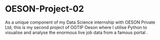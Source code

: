 # OESON-Project-02
As a unique component of my Data Science internship with OESON Private Ltd, this is my second project of OGTIP Oeson where I utilise Python to visualise and analyse the enormous live job data from a famous portal .
